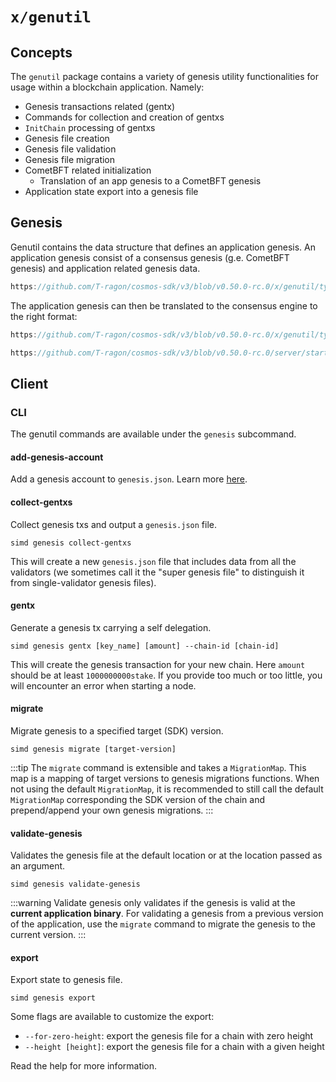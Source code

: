 # `x/genutil`

## Concepts

The `genutil` package contains a variety of genesis utility functionalities for usage within a blockchain application. Namely:

* Genesis transactions related (gentx)
* Commands for collection and creation of gentxs
* `InitChain` processing of gentxs
* Genesis file creation
* Genesis file validation
* Genesis file migration
* CometBFT related initialization
    * Translation of an app genesis to a CometBFT genesis
* Application state export into a genesis file

## Genesis

Genutil contains the data structure that defines an application genesis.
An application genesis consist of a consensus genesis (g.e. CometBFT genesis) and application related genesis data.

```go reference
https://github.com/T-ragon/cosmos-sdk/v3/blob/v0.50.0-rc.0/x/genutil/types/genesis.go#L24-L34
```

The application genesis can then be translated to the consensus engine to the right format:

```go reference
https://github.com/T-ragon/cosmos-sdk/v3/blob/v0.50.0-rc.0/x/genutil/types/genesis.go#L126-L136
```

```go reference
https://github.com/T-ragon/cosmos-sdk/v3/blob/v0.50.0-rc.0/server/start.go#L397-L407
```

## Client

### CLI

The genutil commands are available under the `genesis` subcommand.

#### add-genesis-account

Add a genesis account to `genesis.json`. Learn more [here](https://docs.cosmos.network/main/run-node/run-node#adding-genesis-accounts).

#### collect-gentxs

Collect genesis txs and output a `genesis.json` file.

```shell
simd genesis collect-gentxs
```

This will create a new `genesis.json` file that includes data from all the validators (we sometimes call it the "super genesis file" to distinguish it from single-validator genesis files).

#### gentx

Generate a genesis tx carrying a self delegation.

```shell
simd genesis gentx [key_name] [amount] --chain-id [chain-id]
```

This will create the genesis transaction for your new chain. Here `amount` should be at least `1000000000stake`.
If you provide too much or too little, you will encounter an error when starting a node.

#### migrate

Migrate genesis to a specified target (SDK) version.

```shell
simd genesis migrate [target-version]
```

:::tip
The `migrate` command is extensible and takes a `MigrationMap`. This map is a mapping of target versions to genesis migrations functions.
When not using the default `MigrationMap`, it is recommended to still call the default `MigrationMap` corresponding the SDK version of the chain and prepend/append your own genesis migrations.
:::

#### validate-genesis

Validates the genesis file at the default location or at the location passed as an argument.

```shell
simd genesis validate-genesis
```

:::warning
Validate genesis only validates if the genesis is valid at the **current application binary**. For validating a genesis from a previous version of the application, use the `migrate` command to migrate the genesis to the current version.
:::

#### export

Export state to genesis file.

```shell
simd genesis export
```

Some flags are available to customize the export:

* `--for-zero-height`: export the genesis file for a chain with zero height
* `--height [height]`: export the genesis file for a chain with a given height

Read the help for more information.
